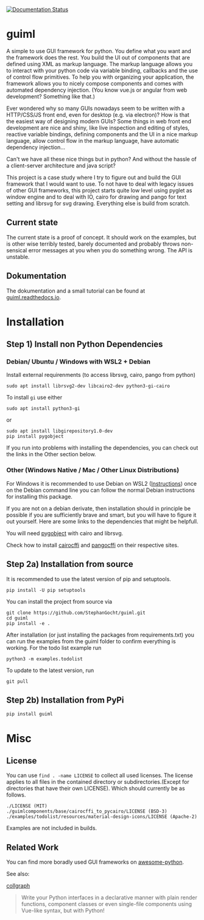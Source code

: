 [![Documentation Status](https://readthedocs.org/projects/guiml/badge/?version=latest)](https://guiml.readthedocs.io/en/latest/?badge=latest)

guiml
=====

A simple to use GUI framework for python. You define what you want and the
framework does the rest. You build the UI out of components that are defined
using XML as markup language. The markup language allows you to interact with
your python code via variable binding, callbacks and the use of control flow
primitives. To help you with organizing your application, the framework
allows you to nicely compose components and comes with automated dependency
injection. (You know vue.js or angular from web development? Something like
that.)

Ever wondered why so many GUIs nowadays seem to be written with a HTTP/CSS/JS
front end, even for desktop (e.g. via electron)? How is that the easiest way
of designing modern GUIs? Some things in web front end development are nice
and shiny, like live inspection and editing of styles, reactive variable
bindings, defining components and the UI in a nice markup language, allow
control flow in the markup language, have automatic dependency injection...

Can't we have all these nice things but in python? And without the hassle of a
client-server architecture and java script?

This project is a case study where I try to figure out and build the GUI
framework that I would want to use. To not have to deal with legacy issues of
other GUI frameworks, this project starts quite low level using pyglet as
window engine and to deal with IO, cairo for drawing and pango for text
setting and librsvg for svg drawing. Everything else is build from scratch.

Current state
-------------

The current state is a proof of concept. It should work on the examples, but
is other wise terribly tested, barely documented and probably throws
non-sensical error messages at you when you do something wrong. The API is
unstable.

Dokumentation
-------------

The dokumentation and a small tutorial can be found at
[guiml.readthedocs.io](https://guiml.readthedocs.io/en/latest/).


Installation
============

Step 1) Install non Python Dependencies
---------------------------------------

### Debian/ Ubuntu / Windows with WSL2 + Debian

Install external requirenments (to access librsvg, cairo, pango from python)

    sudo apt install librsvg2-dev libcairo2-dev python3-gi-cairo

To install `gi` use either

    sudo apt install python3-gi

or

    sudo apt install libgirepository1.0-dev
    pip install pygobject

If you run into problems with installing the dependencies, you can check out
the links in the Other section below.

### Other (Windows Native / Mac / Other Linux Distributions)

For Windows it is recommended to use Debian on WSL2 ([Instructions](https://wiki.debian.org/InstallingDebianOn/Microsoft/Windows/SubsystemForLinux))
once on the Debian command line you can follow the normal Debian instructions
for installing this package.

If you are not on a debian derivate, then installation should in principle be
possible if you are sufficiently brave and smart, but you will have to figure
it out yourself. Here are some links to the dependencies that might be
helpfull.

You will need [pygobject](https://pygobject.readthedocs.io/en/latest/getting_started.html)
with cairo and librsvg.

Check how to install [cairocffi](https://doc.courtbouillon.org/cairocffi/stable/overview.html#installing-cffi)
and [pangocffi](https://pangocffi.readthedocs.io/en/latest/overview.html) on
their respective sites.

Step 2a) Installation from source
---------------------------------

It is recommended to use the latest version of pip and setuptools.

    pip install -U pip setuptools

You can install the project from source via

    git clone https://github.com/StephanGocht/guiml.git
    cd guiml
    pip install -e .

After installation (or just installing the packages from requirements.txt) you
can run the examples from the guiml folder to confirm everything is working.
For the todo list example run

    python3 -m examples.todolist

To update to the latest version, run

    git pull


Step 2b) Installation from PyPi
-------------------------------

    pip install guiml


Misc
====

License
-------

You can use `find . -name LICENSE` to collect all used licenses. The license
applies to all files in the contained directory or subdirectories.(Except for
directories that have their own LICENSE). Which should currently be as
follows.

    ./LICENSE (MIT)
    ./guimlcomponents/base/cairocffi_to_pycairo/LICENSE (BSD-3)
    ./examples/todolist/resources/material-design-icons/LICENSE (Apache-2)

Examples are not included in builds.

Related Work
------------

You can find more boradly used GUI frameworks on
[awesome-python](https://github.com/vinta/awesome-python#gui-development).

See also:

[collgraph](https://github.com/fork-tongue/collagraph)

> Write your Python interfaces in a declarative manner with plain render
> functions, component classes or even single-file components using Vue-like
> syntax, but with Python!

